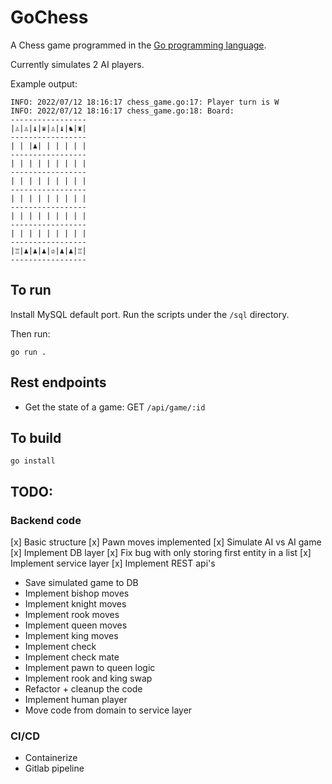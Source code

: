 # GoChess
A Chess game programmed in the [Go programming language](https://go.dev/). 

Currently simulates 2 AI players.

Example output:

```
INFO: 2022/07/12 18:16:17 chess_game.go:17: Player turn is W
INFO: 2022/07/12 18:16:17 chess_game.go:18: Board:
-----------------
|♙|♙|♝|♛|♙|♝|♞|♜|
-----------------
| | |♟| | | | | |
-----------------
| | | | | | | | |
-----------------
| | | | | | | | |
-----------------
| | | | | | | | |
-----------------
| | | | | | | | |
-----------------
| | | | | | | | |
-----------------
|♖|♟|♟|♟|♔|♟|♟|♖|
-----------------
```


## To run
Install MySQL default port. Run the scripts under the `/sql` directory.

Then run:

`go run .`

## Rest endpoints

- Get the state of a game: GET `/api/game/:id`


## To build
`go install`

## TODO:

### Backend code
[x] Basic structure
[x] Pawn moves implemented
[x] Simulate AI vs AI game
[x] Implement DB layer
[x] Fix bug with only storing first entity in a list
[x] Implement service layer
[x] Implement REST api's

- Save simulated game to DB
- Implement bishop moves
- Implement knight moves
- Implement rook moves
- Implement queen moves 
- Implement king moves 
- Implement check
- Implement check mate
- Implement pawn to queen logic 
- Implement rook and king swap
- Refactor + cleanup the code
- Implement human player
- Move code from domain to service layer

### CI/CD

- Containerize
- Gitlab pipeline